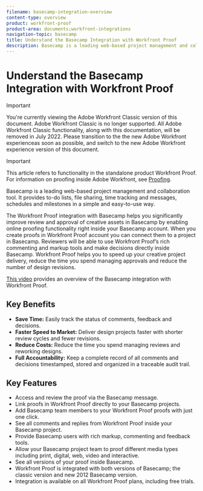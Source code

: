 ```yaml
---
filename: basecamp-integration-overview
content-type: overview
product: workfront-proof
product-area: documents;workfront-integrations
navigation-topic: basecamp
title: Understand the Basecamp Integration with Workfront Proof
description: Basecamp is a leading web-based project management and collaboration tool. It provides to-do lists, file sharing, time tracking and messages, schedules and milestones in a simple and easy-to-use way.
---
```


# Understand the Basecamp Integration with Workfront Proof

>[!IMPORTANT]
>
>You're currently viewing the Adobe Workfront Classic version of this document. Adobe Workfront Classic is no longer supported. All Adobe Workfront Classic functionality, along with this documentation, will be removed in July 2022. Please transition to the the new Adobe Workfront experienceas soon as possible, and switch to the new Adobe Workfront experience version of this document.

>[!IMPORTANT]
>
>This article refers to functionality in the standalone product Workfront Proof. For information on proofing inside Adobe Workfront, see [Proofing](../../../review-and-approve-work/proofing/proofing.md).

Basecamp is a leading web-based project management and collaboration tool. It provides to-do lists, file sharing, time tracking and messages, schedules and milestones in a simple and easy-to-use way.

The Workfront Proof integration with Basecamp helps you significantly improve review and approval of creative assets in Basecamp by enabling online proofing functionality right inside your Basecamp account. When you create proofs in Workfront Proof account you can connect them to a project in Basecamp. Reviewers will be able to use Workfront Proof’s rich commenting and markup tools and make decisions directly inside Basecamp. Workfront Proof helps you to speed up your creative project delivery, reduce the time you spend managing approvals and reduce the number of design revisions.

[This video](https://vimeo.com/77216478) provides an overview of the Basecamp integration with Workfront Proof.

## Key Benefits

* **Save Time:** Easily track the status of comments, feedback and decisions.
* **Faster Speed to Market:** Deliver design projects faster with shorter review cycles and fewer revisions.
* **Reduce Costs:** Reduce the time you spend managing reviews and reworking designs.
* **Full Accountability:** Keep a complete record of all comments and decisions timestamped, stored and organized in a traceable audit trail.

## Key Features

* Access and review the proof via the Basecamp message.
* Link proofs in Workfront Proof directly to your Basecamp projects.
* Add Basecamp team members to your Workfront Proof proofs with just one click.
* See all comments and replies from Workfront Proof inside your Basecamp project.
* Provide Basecamp users with rich markup, commenting and feedback tools.
* Allow your Basecamp project team to proof different media types including print, digital, web, video and interactive.
* See all versions of your proof inside Basecamp.
* Workfront Proof is integrated with both versions of Basecamp; the classic version and new 2012 Basecamp version.
* Integration is available on all Workfront Proof plans, including free trials.

